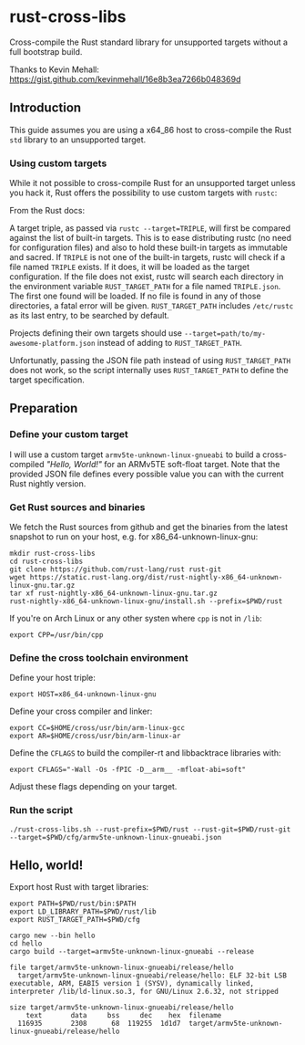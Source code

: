 # rust-cross-libs

Cross-compile the Rust standard library for unsupported targets without a
full bootstrap build.

Thanks to Kevin Mehall: https://gist.github.com/kevinmehall/16e8b3ea7266b048369d

## Introduction

This guide assumes you are using a x64_86 host to cross-compile the Rust
`std` library to an unsupported target.

### Using custom targets

While it not possible to cross-compile Rust for an unsupported target unless
you hack it, Rust offers the possibility to use custom targets with `rustc`:

From the Rust docs:

> 
A target triple, as passed via `rustc --target=TRIPLE`, will first be
compared against the list of built-in targets. This is to ease distributing
rustc (no need for configuration files) and also to hold these built-in
targets as immutable and sacred. If `TRIPLE` is not one of the built-in
targets, rustc will check if a file named `TRIPLE` exists. If it does, it
will be loaded as the target configuration. If the file does not exist,
rustc will search each directory in the environment variable
`RUST_TARGET_PATH` for a file named `TRIPLE.json`. The first one found will
be loaded. If no file is found in any of those directories, a fatal error
will be given. `RUST_TARGET_PATH` includes `/etc/rustc` as its last entry,
to be searched by default.

> 
Projects defining their own targets should use
`--target=path/to/my-awesome-platform.json` instead of adding to
`RUST_TARGET_PATH`.

Unfortunatly, passing the JSON file path instead of using `RUST_TARGET_PATH`
does not work, so the script internally uses `RUST_TARGET_PATH` to define
the target specification.

## Preparation

### Define your custom target

I will use a custom target `armv5te-unknown-linux-gnueabi` to build a
cross-compiled *"Hello, World!"* for an ARMv5TE soft-float target. Note that
the provided JSON file defines every possible value you can with the current
Rust nightly version.

### Get Rust sources and binaries

We fetch the Rust sources from github and get the binaries from the latest
snapshot to run on your host, e.g. for x86_64-unknown-linux-gnu:

    mkdir rust-cross-libs
    cd rust-cross-libs
    git clone https://github.com/rust-lang/rust rust-git
    wget https://static.rust-lang.org/dist/rust-nightly-x86_64-unknown-linux-gnu.tar.gz
    tar xf rust-nightly-x86_64-unknown-linux-gnu.tar.gz
    rust-nightly-x86_64-unknown-linux-gnu/install.sh --prefix=$PWD/rust

If you're on Arch Linux or any other systen where `cpp` is not in `/lib`:

    export CPP=/usr/bin/cpp

### Define the cross toolchain environment

Define your host triple:

    export HOST=x86_64-unknown-linux-gnu

Define your cross compiler and linker:

    export CC=$HOME/cross/usr/bin/arm-linux-gcc
    export AR=$HOME/cross/usr/bin/arm-linux-ar

Define the `CFLAGS` to build the compiler-rt and libbacktrace libraries with:

    export CFLAGS="-Wall -Os -fPIC -D__arm__ -mfloat-abi=soft"

Adjust these flags depending on your target.

### Run the script

    ./rust-cross-libs.sh --rust-prefix=$PWD/rust --rust-git=$PWD/rust-git --target=$PWD/cfg/armv5te-unknown-linux-gnueabi.json

## Hello, world!

Export host Rust with target libraries:

    export PATH=$PWD/rust/bin:$PATH
    export LD_LIBRARY_PATH=$PWD/rust/lib
    export RUST_TARGET_PATH=$PWD/cfg

    cargo new --bin hello
    cd hello
    cargo build --target=armv5te-unknown-linux-gnueabi --release
    
    file target/armv5te-unknown-linux-gnueabi/release/hello
      target/armv5te-unknown-linux-gnueabi/release/hello: ELF 32-bit LSB executable, ARM, EABI5 version 1 (SYSV), dynamically linked, interpreter /lib/ld-linux.so.3, for GNU/Linux 2.6.32, not stripped

    size target/armv5te-unknown-linux-gnueabi/release/hello
        text	   data	    bss	    dec	   hex	filename
      116935	   2308	     68	 119255  1d1d7	target/armv5te-unknown-linux-gnueabi/release/hello
